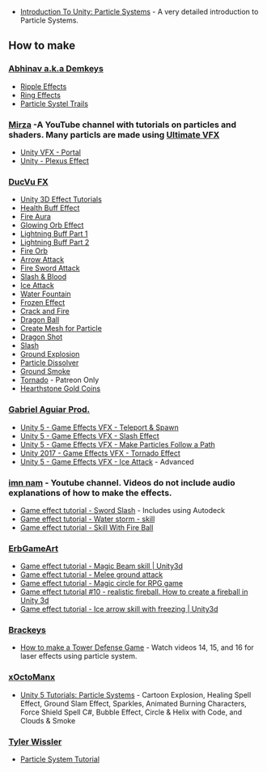 * [Introduction To Unity: Particle Systems](https://www.raywenderlich.com/113049/introduction-unity-particle-systems) - A very detailed introduction to Particle Systems.


## How to make

### [Abhinav a.k.a Demkeys](https://www.youtube.com/channel/UC0IgxGxESpKPWiKKrGfxG_w)
* [Ripple Effects](https://www.youtube.com/watch?v=byxivSC1xYM&t=1s)
* [Ring Effects](https://www.youtube.com/watch?v=CVsZ98TSEwI)
* [Particle Systel Trails](https://www.youtube.com/watch?v=agr-QEsYwD0)
### [Mirza](https://www.youtube.com/user/TheMirzaBeig/playlists) -A YouTube channel with tutorials on particles and shaders.  Many particls are made using [Ultimate VFX](https://www.assetstore.unity3d.com/en/#!/content/26701)
* [Unity VFX - Portal](https://www.youtube.com/watch?v=VYOgWJFiifo)
* [Unity - Plexus Effect](https://www.youtube.com/watch?v=ruNPkuYT1Ck)

### [DucVu FX](https://www.youtube.com/channel/UC5ZauAWNyh931gRJUqB1QPw)
* [Unity 3D Effect Tutorials](https://www.youtube.com/watch?v=uwYzHcVqiKQ&list=PL4sm4gn7dvzuHfA7clf-kfkErxFZrQbXl)
* [Health Buff Effect](https://www.youtube.com/watch?v=zxM23TYSeLo&index=2&list=PL4sm4gn7dvzuHfA7clf-kfkErxFZrQbXl)
* [Fire Aura](https://www.youtube.com/watch?v=kQ8VMRnsXCA&list=PL4sm4gn7dvzuHfA7clf-kfkErxFZrQbXl&index=3)
* [Glowing Orb Effect](https://www.youtube.com/watch?v=ppYZsPHI234&index=4&list=PL4sm4gn7dvzuHfA7clf-kfkErxFZrQbXl)
* [Lightning Buff Part 1](https://www.youtube.com/watch?v=ICJ2cNVgJ7s&index=5&list=PL4sm4gn7dvzuHfA7clf-kfkErxFZrQbXl)
* [Lightning Buff Part 2](https://www.youtube.com/watch?v=FlxancdGpHo&list=PL4sm4gn7dvzuHfA7clf-kfkErxFZrQbXl&index=6)
* [Fire Orb](https://www.youtube.com/watch?v=T23RGwuSDc4&list=PL4sm4gn7dvzuHfA7clf-kfkErxFZrQbXl&index=7)
* [Arrow Attack](https://www.youtube.com/watch?v=RO8hQC-_zBo&list=PL4sm4gn7dvzuHfA7clf-kfkErxFZrQbXl&index=8)
* [Fire Sword Attack](https://www.youtube.com/watch?v=yXAvt6vl_OI&index=9&list=PL4sm4gn7dvzuHfA7clf-kfkErxFZrQbXl)
* [Slash & Blood](https://www.youtube.com/watch?v=Jl2Kx_2cnKo&index=10&list=PL4sm4gn7dvzuHfA7clf-kfkErxFZrQbXl)
* [Ice Attack](https://www.youtube.com/watch?v=5nluUKt7GTc&index=11&list=PL4sm4gn7dvzuHfA7clf-kfkErxFZrQbXl)
* [Water Fountain](https://www.youtube.com/watch?v=OH_YybHltao&index=12&list=PL4sm4gn7dvzuHfA7clf-kfkErxFZrQbXl)
* [Frozen Effect](https://www.youtube.com/watch?v=42v-dan3CoY&index=14&list=PL4sm4gn7dvzuHfA7clf-kfkErxFZrQbXl)
* [Crack and Fire](https://www.youtube.com/watch?v=KzhJDJVQ7ow&list=PL4sm4gn7dvzuHfA7clf-kfkErxFZrQbXl&index=15)
* [Dragon Ball](https://www.youtube.com/watch?v=X0YbTN0lUgI&list=PL4sm4gn7dvzuHfA7clf-kfkErxFZrQbXl&index=16)
* [Create Mesh for Particle](https://www.youtube.com/watch?v=4-h5QaYJ7Co&list=PL4sm4gn7dvzuHfA7clf-kfkErxFZrQbXl&index=18)
* [Dragon Shot](https://www.youtube.com/watch?v=uSSKtFMdKZw&list=PL4sm4gn7dvzuHfA7clf-kfkErxFZrQbXl&index=19)
* [Slash](https://www.youtube.com/watch?v=3v8kkeW63eg&index=20&list=PL4sm4gn7dvzuHfA7clf-kfkErxFZrQbXl)
* [Ground Explosion](https://www.youtube.com/watch?v=hBoE_9F4Yos&list=PL4sm4gn7dvzuHfA7clf-kfkErxFZrQbXl&index=21)
* [Particle Dissolver](https://www.youtube.com/watch?v=aMQxiPRmiNs&index=22&list=PL4sm4gn7dvzuHfA7clf-kfkErxFZrQbXl)
* [Ground Smoke](https://www.youtube.com/watch?v=LgAHSn2jLB4&index=23&list=PL4sm4gn7dvzuHfA7clf-kfkErxFZrQbXl)
* [Tornado](https://www.youtube.com/watch?v=pxFmFaENtPQ&list=PL4sm4gn7dvzuHfA7clf-kfkErxFZrQbXl&index=24) - Patreon Only
* [Hearthstone Gold Coins](https://www.youtube.com/watch?v=NSpMGUPLIZM&list=PL4sm4gn7dvzuHfA7clf-kfkErxFZrQbXl&index=25)

### [Gabriel Aguiar Prod.](https://www.youtube.com/channel/UCtb1s859RTxx-RIgFs5ZVQA)
* [Unity 5 - Game Effects VFX - Teleport & Spawn](https://www.youtube.com/watch?v=iMcGkgP0P-M)
* [Unity 5 - Game Effects VFX - Slash Effect](https://www.youtube.com/watch?v=T-ZNkGwImcI)
* [Unity 5 - Game Effects VFX - Make Particles Follow a Path](https://www.youtube.com/watch?v=tZ5dSmsggFc)
* [Unity 2017 - Game Effects VFX - Tornado Effect](https://www.youtube.com/watch?v=_VG_if3saBw)
* [Unity 5 - Game Effects VFX - Ice Attack](https://www.youtube.com/watch?v=XqWZZejtjIk) - Advanced

### [imn nam](https://www.youtube.com/channel/UC74Ictcvlnz9WiEfpyhmiXA) - Youtube channel.  Videos do not include audio explanations of how to make the effects.
* [Game effect tutorial - Sword Slash](https://www.youtube.com/watch?v=wFgS5pzG1Qs) - Includes using Autodeck
* [Game effect tutorial - Water storm - skill](https://www.youtube.com/watch?v=KAGx8UMXUwU)
* [Game effect tutorial - Skill With Fire Ball](https://www.youtube.com/watch?v=5T2nUhw-GmA)
### [ErbGameArt](https://www.youtube.com/channel/UCMqxbFCPmfH1Gf6dMIIvI4A)
* [Game effect tutorial - Magic Beam skill | Unity3d](https://www.youtube.com/watch?v=MuI6YfQ0CxU)
* [Game effect tutorial - Melee ground attack](https://www.youtube.com/watch?v=d3Q9-_EreFI)
* [Game effect tutorial - Magic circle for RPG game](https://www.youtube.com/watch?v=4uGosqOisDI)
* [Game effect tutorial #10 - realistic fireball. How to create a fireball in Unity 3d](https://www.youtube.com/watch?v=lFCpzF2hwBc)
* [Game effect tutorial - Ice arrow skill with freezing | Unity3d](https://www.youtube.com/watch?v=1GHyeYXpCFk)

### [Brackeys](https://www.youtube.com/user/Brackeys/playlists)
* [How to make a Tower Defense Game](https://www.youtube.com/watch?v=beuoNuK2tbk&list=PLPV2KyIb3jR4u5jX8za5iU1cqnQPmbzG0) - Watch videos 14, 15, and 16 for laser effects using particle system.

### [xOctoManx](https://www.youtube.com/user/xOctoManx/videos)

* [Unity 5 Tutorials: Particle Systems](https://www.youtube.com/watch?v=yYctRzw_SU0&list=PLj0TSSTwoqAw1j_FFf2Pg9fYuNX5wVSwf) - Cartoon Explosion, Healing Spell Effect, Ground Slam Effect, Sparkles, Animated Burning Characters, Force Shield Spell C#, Bubble Effect, Circle & Helix with Code, and Clouds & Smoke

### [Tyler Wissler](https://www.youtube.com/channel/UCI_KwX0k_XGbNmqPou8ryzw)
* [Particle System Tutorial](https://www.youtube.com/watch?v=rRQAOhbasVA&list=PLnUPOj4B5SaDeekdqa0292mQSYWefUS7i&index=23)
